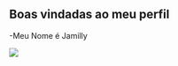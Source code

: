 ## Boas vindadas ao meu perfil 

-Meu Nome é Jamilly

![](https://github.com/Jamillyrssilva/Jamillyrssilva/assets/170025616/277dce23-d346-4ece-b9eb-0c9e019fa18c)


